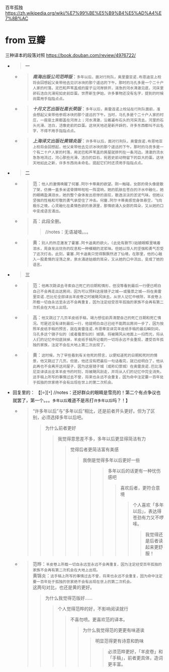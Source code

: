 
百年孤独 https://zh.wikipedia.org/wiki/%E7%99%BE%E5%B9%B4%E5%AD%A4%E7%8B%AC

# from 豆瓣

三种译本的段落对照 https://book.douban.com/review/4976722/
- > **一**
  * > ***南海出版公司范晔版***：`多年以后，面对行刑队，奥里雷亚诺.布恩迪亚上校将会回想起父亲带他去见识冰块的那个遥远的下午。那时的马孔多是一个二十户人家的村落，泥巴和芦苇盖成的屋子沿河岸排开，湍急的河水清澈见底，河床里卵石洁白光滑宛如史前巨蛋。世界新生伊始，许多事物还没有名字，提到的时候尚需用手指指点点。`
  * > ***十月文艺出版社高长荣版***：`多年以后，奥雷连诺上校站在行刑队面前，准会想起父亲带他参观冰块的那个遥远的下午。当时，马孔多是个二十户人家的村庄，一座座土房都盖在河岸上；河水清澈，沿着遍布石头的河床流去，河里的石头光滑、洁白，活像史前的巨蛋。这块天地还是新开辟的，许多东西都叫不出名字，不得不用手指指点点。`
  * > ***上海译文出版社黄锦炎版***：`许多年以后，面对行刑队，奥雷良诺.布恩地亚上校将会回想起，他父亲带他去见识冰块的那个遥远的下午。那时的马贡多是一个有二十户人家的村落，用泥巴和芦苇盖的房屋就排列在一条河边。清澈的流水急急地流过，河心那些光滑、洁白的巨石，宛若史前动物留下的巨大的蛋。这块天地如此之新，许多东西尚未命名，提起它们时还须用手指指点点。`
- > **二**
  * > 范：`他人的激情唤醒了何塞.阿尔卡蒂奥的欲望。刚一触碰，女郎的骨头像是散了架，仿佛一盒多米诺骨牌哗啦啦一阵混响，她的肌肤在苍白的汗水中融化，她的眼睛盈满泪水，她的整个身体发出悲惨的哀叹，散逸淡淡的淤泥气味。但她以坚强的性格和可敬的勇气承受住了冲击。何塞.阿尔卡蒂奥感觉身体悬空，飞向极乐之境，心灵融化在柔情色欲的泉源里，那情欲涌入女郎的耳朵，又从她的口中变成语言涌出。`
  * > 高：此段全删。
    >> //notes：无语凝噎。。。
  * > 黄：`别人的热恋激发了霍塞.阿卡迪奥的欲火。(此处有删节)姑娘眼眶里噙着泪水，周身发出忧伤的叹息和一种模糊的泥浆味。但她以惊人的坚强和勇气忍受了这次打击。此刻，霍塞.阿卡迪奥只觉得飘飘然进了仙境，在那里，他的心融入一股柔情的淫荡之泉，泉水涌进姑娘的耳朵，又从她的口中流出，变成了她的语言。`
- > **三**
  * > 范：`他再次跳读去寻索自己死亡的日期和情形，但没等看到最后一行便已明白自己不会再走出这房间，因为可以预料这座镜子之城——或蜃景之城——将在奥雷里亚诺.巴比伦全部译出羊皮卷之时被飓风抹去，从世人记忆中根除，羊皮卷上所载一切自永远至永远不会再重复，因为注定经受百年孤独的家族不会再有第二次机会在大地上出现。`
  * > 高：`他又跳过了几页羊皮纸手稿，竭力想往前弄清楚自己的死亡日期和死亡情况。可是还没有译到最后一行，他就明白自己已经不能跨出房间一步了，因为按照羊皮纸手稿的预言，就在奥雷连诺.布恩蒂亚译完羊皮纸手稿的最后瞬刻间，马孔多这个镜子似的（或者蜃景似的）城镇，将被飓风从地面上一扫而光，将从人们的记忆中彻底抹掉，羊皮纸手稿所记载的一切将永远不会重现，遭受百年孤独的家族，注定不会在大地上第二次出现了。`
  * > 黄：`这时候，为了早些看到有关他死的预言，以便知道死的日期和死时的情景，他又跳过了几页。但是，他还没有把最后一句话看完，就已经明白了，他从此再也不会离开这间屋子，因为这座镜子城（或称幻景城）在奥雷良诺.巴比洛尼亚译读出全本羊皮书的时刻，将被飓风刮走，并将从人们的记忆中完全消失。这手稿上所写的事情过去不曾，将来也永远不会重复，因为命中注定要一百年处于孤独的世家绝不会有出现在世上的第二次机会。`
- 回复里的：  【[:star:][`*`] //notes：还好群众的眼睛是雪亮的！第二个有点争议也就罢了，第一个。。。`多年以后`难道不是吊打`许多年以后`吗？！】
  * > “许多年以后”与“多年以后”相比，还是前者开头更好。但为了区别，必须选择多年以后吧。
    >> 为什么前者更好
    >>> 我觉得意思差不多，多年以后更显得简洁有力
    >>>> 觉得后者更简洁富有美感
    >>>>> 我倒是觉得多年以后更好一些
    >>>>>>> 多年以后的话更有一种忧伤感吧
    >>>>>>>> 喜欢后者，更符合意境
    >>>>>>>>> 个人喜欢「多年以后」，表达得苍劲有力又不啰嗦。
    >>>>>>>>>> 我觉得还是后者读起来更舒服！
  * > 范晔：`羊皮卷上所载一切自永远至永远不会再重复，因为注定经受百年孤独的家族不会再有第二次机会在大地上出现。` <br> 黄锦炎：`这手稿上所写的事情过去不曾，将来也永远不会重复，因为命中注定要一百年处于孤独的世家绝不会有出现在世上的第二次机会。` <br> 这两句对比，也还是黄的更好。
    >> 为什么我觉得范版好……
    >>> 个人觉得范晔的好，不影响阅读就行
    >>>> 不喜勿喷。更喜欢范的译本。
    >>>>> 为什么我觉得范的更更有味道诶
    >>>>>> 明显范得更有诗意和韵味
    >>>>>>> 必须范晔更好，「羊皮卷」和「手稿」，前者更具体，造词更丰富。
